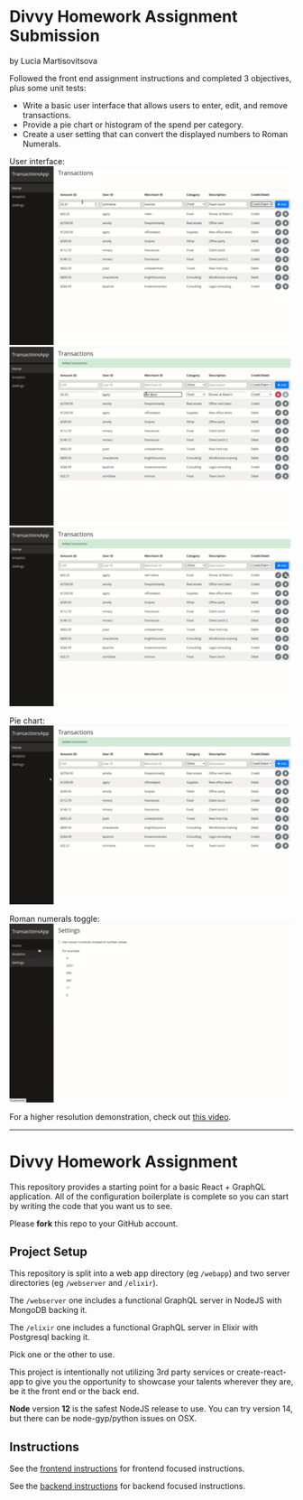# Divvy Homework Assignment Submission
by Lucia Martisovitsova

Followed the front end assignment instructions and completed 3 objectives, plus some unit tests:
* Write a basic user interface that allows users to enter, edit, and remove transactions.
* Provide a pie chart or histogram of the spend per category.
* Create a user setting that can convert the displayed numbers to Roman Numerals.

User interface:
  ![create transaction](gifs/create_transaction.gif)
  ![edit transaction](gifs/editing_transaction.gif)
  ![delete transaction](gifs/delete_transaction.gif)

Pie chart:
  ![pie chart](gifs/pie_chart.gif)

Roman numerals toggle:
  ![roman numerals toggle](gifs/roman_numerals.gif)

For a higher resolution demonstration, check out [this video](https://www.youtube.com/watch?v=Ympch0Y4RwI).


---------------------------------------

# Divvy Homework Assignment

This repository provides a starting point for a basic React + GraphQL application.
All of the configuration boilerplate is complete so you can start by writing the code that you want us to see.

Please **fork** this repo to your GitHub account.


## Project Setup

This repository is split into a web app directory (eg `/webapp`) and two server directories (eg `/webserver` and `/elixir`).

The `/webserver` one includes a functional GraphQL server in NodeJS with MongoDB backing it.

The `/elixir` one includes a functional GraphQL server in Elixir with Postgresql backing it.

Pick one or the other to use.

This project is intentionally not utilizing 3rd party services or create-react-app to give you the opportunity to showcase your talents wherever they are, be it the front end or the back end.

**Node** version **12** is the safest NodeJS release to use.  You can try version 14, but there can be node-gyp/python issues on OSX.

## Instructions

See the [frontend instructions](frontend.md) for frontend focused instructions.

See the [backend instructions](backend.md) for backend focused instructions.


